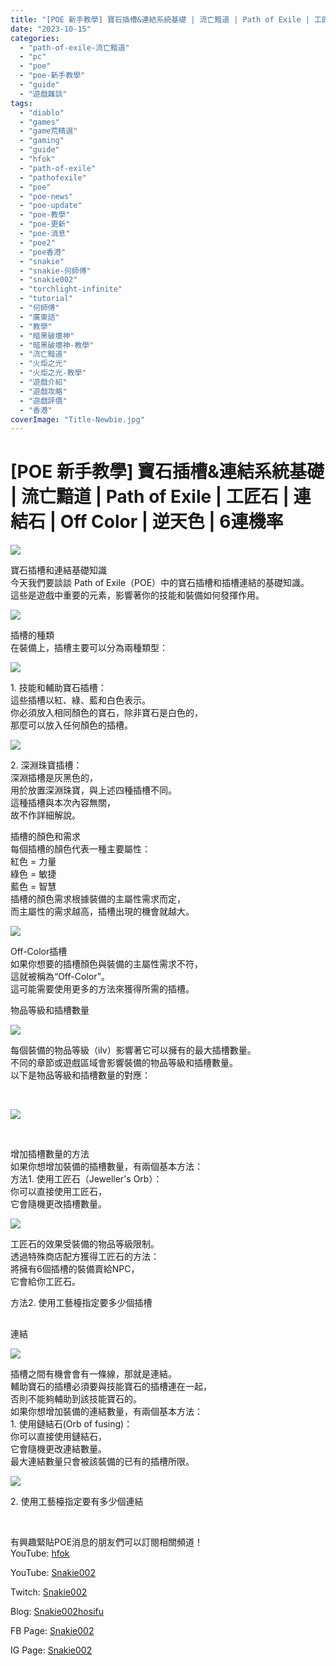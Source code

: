 ```yaml
---
title: "[POE 新手教學] 寶石插槽&連結系統基礎 | 流亡黯道 | Path of Exile | 工匠石 | 連結石 | Off Color | 逆天色 | 6連機率"
date: "2023-10-15"
categories: 
  - "path-of-exile-流亡黯道"
  - "pc"
  - "poe"
  - "poe-新手教學"
  - "guide"
  - "遊戲雜談"
tags: 
  - "diablo"
  - "games"
  - "game荒精選"
  - "gaming"
  - "guide"
  - "hfok"
  - "path-of-exile"
  - "pathofexile"
  - "poe"
  - "poe-news"
  - "poe-update"
  - "poe-教學"
  - "poe-更新"
  - "poe-消息"
  - "poe2"
  - "poe香港"
  - "snakie"
  - "snakie-何師傅"
  - "snakie002"
  - "torchlight-infinite"
  - "tutorial"
  - "何師傅"
  - "廣東話"
  - "教學"
  - "暗黑破壞神"
  - "暗黑破壞神-教學"
  - "流亡黯道"
  - "火炬之光"
  - "火炬之光-教學"
  - "遊戲介紹"
  - "遊戲攻略"
  - "遊戲評價"
  - "香港"
coverImage: "Title-Newbie.jpg"
---
```


# \[POE 新手教學\] 寶石插槽&連結系統基礎 | 流亡黯道 | Path of Exile | 工匠石 | 連結石 | Off Color | 逆天色 | 6連機率

  
![](WordPress/Title-Newbie-1024x576.jpg)  

  
寶石插槽和連結基礎知識  
今天我們要談談 Path of Exile（POE）中的寶石插槽和插槽連結的基礎知識。  
這些是遊戲中重要的元素，影響著你的技能和裝備如何發揮作用。  

  
![](WordPress/1-4.png)  

  
插槽的種類  
在裝備上，插槽主要可以分為兩種類型：  

  
![](WordPress/2-6.png)  

  
1\. 技能和輔助寶石插槽：  
這些插槽以紅、綠、藍和白色表示。  
你必須放入相同顏色的寶石，除非寶石是白色的，  
那麼可以放入任何顏色的插槽。  

  
![](WordPress/3-6.png)  

  
2\. 深淵珠寶插槽：  
深淵插槽是灰黑色的，  
用於放置深淵珠寶，與上述四種插槽不同。  
這種插槽與本次內容無關，  
故不作詳細解說。  

  
插槽的顏色和需求  
每個插槽的顏色代表一種主要屬性：  
紅色 = 力量  
綠色 = 敏捷  
藍色 = 智慧  
插槽的顏色需求根據裝備的主屬性需求而定，  
而主屬性的需求越高，插槽出現的機會就越大。  

  
![](WordPress/4-3-1024x542.png)  

  
Off-Color插槽  
如果你想要的插槽顏色與裝備的主屬性需求不符，  
這就被稱為“Off-Color”。  
這可能需要使用更多的方法來獲得所需的插槽。  

  
物品等級和插槽數量  

  
![](WordPress/5-3-1024x558.png)  

  
每個裝備的物品等級（ilv）影響著它可以擁有的最大插槽數量。  
不同的章節或遊戲區域會影響裝備的物品等級和插槽數量。  
以下是物品等級和插槽數量的對應：  

  
   

  
![](WordPress/6-2-1024x419.png)  

  
   

  
增加插槽數量的方法  
如果你想增加裝備的插槽數量，有兩個基本方法：  
方法1. 使用工匠石（Jeweller's Orb）：  
你可以直接使用工匠石，  
它會隨機更改插槽數量。  

  
![](WordPress/7-1-1024x404.png)  

  
工匠石的效果受裝備的物品等級限制。  
透過特殊商店配方獲得工匠石的方法：  
將擁有6個插槽的裝備賣給NPC，  
它會給你工匠石。  

  
方法2. 使用工藝檯指定要多少個插槽  

##   
連結

  
![](WordPress/8-1-1024x540.png)  

  
插槽之間有機會會有一條線，那就是連結。  
輔助寶石的插槽必須要與技能寶石的插槽連在一起，  
否則不能夠輔助到該技能寶石的。  
如果你想增加裝備的連結數量，有兩個基本方法：  
1\. 使用鏈結石(Orb of fusing)：  
你可以直接使用鏈結石，  
它會隨機更改連結數量。  
最大連結數量只會被該裝備的已有的插槽所限。  

  
![](WordPress/9-1-1024x408.png)  

  
2\. 使用工藝檯指定要有多少個連結  

  
   

  
有興趣緊貼POE消息的朋友們可以訂閱相關頻道！  
YouTube: [hfok](https://www.youtube.com/channel/UC2m4uqcEr8pIxkO6odaDHjw/)  

  
  

  
  
YouTube: [Snakie002](https://www.youtube.com/c/Snakie002/)  

  
Twitch: [Snakie002](https://www.twitch.tv/snakie002/)  

  
Blog: [Snakie002hosifu](https://snakie002hosifu.blog/)  

  
FB Page: [Snakie002](https://www.facebook.com/Snakie002/)  

  
IG Page: [Snakie002](https://www.instagram.com/snakie002/)
